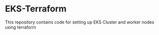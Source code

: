 # EKS-Terraform
This repository contains code for setting up EKS Cluster and worker nodes using terraform 
